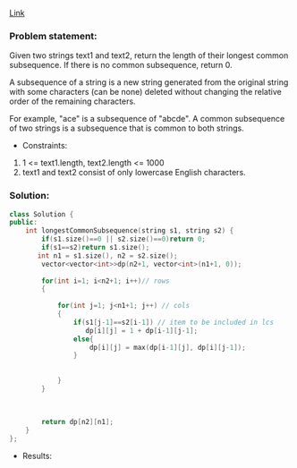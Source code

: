 [Link](https://leetcode.com/problems/longest-common-subsequence/)


### Problem statement:  

Given two strings text1 and text2, return the length of their longest common subsequence. If there is no common subsequence, return 0.

A subsequence of a string is a new string generated from the original string with some characters (can be none) deleted without changing the relative order of the remaining characters.

For example, "ace" is a subsequence of "abcde".
A common subsequence of two strings is a subsequence that is common to both strings.

    
- Constraints:

1. 1 <= text1.length, text2.length <= 1000   
1. text1 and text2 consist of only lowercase English characters.      
    
### Solution:  

```cpp
class Solution {
public:
    int longestCommonSubsequence(string s1, string s2) {
        if(s1.size()==0 || s2.size()==0)return 0;
        if(s1==s2)return s1.size();
       int n1 = s1.size(), n2 = s2.size();
        vector<vector<int>>dp(n2+1, vector<int>(n1+1, 0));
      
        for(int i=1; i<n2+1; i++)// rows
        {
            
            for(int j=1; j<n1+1; j++) // cols
            {      
                if(s1[j-1]==s2[i-1]) // item to be included in lcs
                   dp[i][j] = 1 + dp[i-1][j-1];
                else{
                    dp[i][j] = max(dp[i-1][j], dp[i][j-1]);
                }
            
                    
            }
        }
        
        
        
        return dp[n2][n1];
    }
};

```
- Results:   

